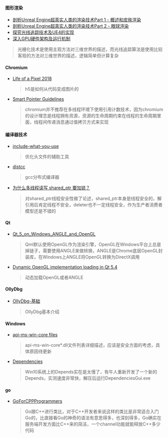 #### 图形渲染
* [剖析Unreal Engine超真实人类的渲染技术Part 1 - 概述和皮肤渲染](https://www.cnblogs.com/timlly/p/11098212.html)
* [剖析Unreal Engine超真实人类的渲染技术Part 2 - 眼球渲染](https://www.cnblogs.com/timlly/p/11144950.html)
* [探究光线追踪技术及UE4的实现](https://www.cnblogs.com/timlly/p/11366199.html)
* [深入GPU硬件架构及运行机制](https://www.cnblogs.com/timlly/p/11471507.html)
> 光栅化技术是使用主观方法对三维世界的描述，而光线追踪算法是使用比较客观的方法对三维世界的描述，逻辑简单但计算复杂


#### Chromium
* [Life of a Pixel 2018](https://docs.google.com/presentation/d/1boPxbgNrTU0ddsc144rcXayGA_WF53k96imRH8Mp34Y/edit#slide=id.p)
  > h5是如何从代码变成图片的
* [Smart Pointer Guidelines](https://www.chromium.org/developers/smart-pointer-guidelines)
  > chromium并不推荐在多线程环境下使用引用计数技术，因为chromium的设计理念是线程拥有资源，资源的生命周期约束在线程的生命周期里面，线程间传递消息通过值拷贝方式来实现


#### 编译器技术
* [include-what-you-use](https://include-what-you-use.org/)
  >优化头文件的辅助工具
* [distcc](https://github.com/distcc/distcc)
  >gcc分布式编译器
* [为什么多线程读写 shared_ptr 要加锁？](http://www.cppblog.com/Solstice/archive/2013/01/28/197597.html)
  >对shared_ptr线程安全性做了论述，shared_ptr本身是线程安全的，解引用后肯定线程不安全，deleter也不一定线程安全，作为生产者消费者模型还是不错的
  
#### Qt
* [Qt_5_on_Windows_ANGLE_and_OpenGL](https://wiki.qt.io/Qt_5_on_Windows_ANGLE_and_OpenGL)
  > Qml默认使用OpenGL作为渲染引擎，OpenGL在Windows平台上总是掉链子，需要使用ANGLE来做转换，ANGLE是Chrome底层OpenGL封装库，在Windows上ANGLE将OpenGL转换为DirectX调用
* [Dynamic OpenGL implementation loading in Qt 5.4](https://blog.qt.io/blog/2014/11/27/qt-weekly-21-dynamic-opengl-implementation-loading-in-qt-5-4/)
  > 动态加载OpenGL或者ANGLE
  
  
#### OllyDbg
* [OllyDbg-基础](https://www.hirworld.xyz/posts/aea6ff50/)
  > OllyDbg基本介绍
  
#### Windows
* [api-ms-win-core files](https://www.nirsoft.net/articles/windows_7_kernel_architecture_changes.html)
  > api-ms-win-core*.dll文件列表详细描述，应该是安全方面的考虑，具体原因待更新
* [Dependencies](https://github.com/lucasg/Dependencies)
  > Win10系统上的Depends实在是太慢了，有牛人重新开发了一个新的Depends，实测速度非常快，解压后运行DependenciesGui.exe
  
#### go
* [GoForCPPProgrammers](https://github.com/golang/go/wiki/GoForCPPProgrammers)
  > Go跟C++进行类比，对于C++开发者来说这样的类比是非常适合入门Go的，比直接看Go的神奇的语法有意思得多，也深刻得多，Go确实在服务端开发方面比C++来的简洁，一个channel功能就能释放C++多少代码
